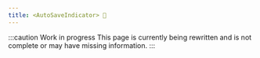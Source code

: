 ```yaml
---
title: <AutoSaveIndicator> 🚧
---
```


:::caution Work in progress
This page is currently being rewritten and is not complete or may have missing information.
:::
